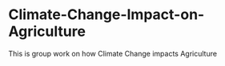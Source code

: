 # Climate-Change-Impact-on-Agriculture
This is group work on how Climate Change impacts Agriculture
